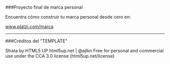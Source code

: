 ###Proyecto final de marca personal

Encuentra cómo construir tu marca personal desde cero en:

www.platzi.com/marca


***

###Créditos del "TEMPLATE"

Strata by HTML5 UP
html5up.net | @ajlkn
Free for personal and commercial use under the CCA 3.0 license (html5up.net/license)
